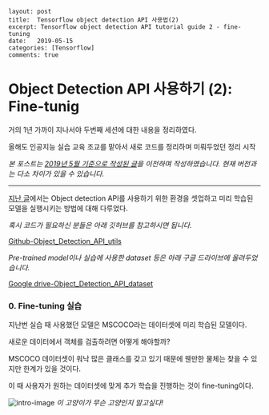 ```
layout: post
title:  Tensorflow object detection API 사용법(2)
excerpt: Tensorflow object detection API tutorial guide 2 - fine-tuning
date:   2019-05-15
categories: [Tensorflow]
comments: true
```

# Object Detection API 사용하기 (2): Fine-tunig

거의 1년 가까이 지나서야 두번째 세션에 대한 내용을 정리하였다.

올해도 인공지능 실습 교육 조교를 맡아서 새로 코드를 정리하며 미뤄두었던 정리 시작

*본 포스트는 [2019년 5월 기준으로 작성된 글](https://blog.naver.com/bdh0727/221537759295)을 이전하며 작성하였습니다. 현재 버전과는 다소 차이가 있을 수 있습니다.*

---

[지난 글](https://daehyun-bae.github.io/articles/2018-08/Tensorflow-Object-Detection-API-%EC%82%AC%EC%9A%A9%EB%B2%95-(1))에서는 Object detection API를 사용하기 위한 환경을 셋업하고 미리 학습된 모델을 실행시키는 방법에 대해 다루었다.

*혹시 코드가 필요하신 분들은 아래 깃허브를 참고하시면 됩니다.*

 [Github-Object_Detection_API_utils](https://github.com/Daehyun-Bae/Object_Detection_API_utils)

*Pre-trained model이나 실습에 사용한 dataset 등은 아래 구글 드라이브에 올려두었습니다.*

[Google drive-Object_Detection_API_dataset](https://drive.google.com/drive/folders/1mwz5Lk-CfPM7q4Yb3X8jThlZzUYsH9by?usp=sharing)



### 0. Fine-tuning 실습

지난번 실습 때 사용했던 모델은 MSCOCO라는 데이터셋에 미리 학습된 모델이다.

새로운 데이터에서 객체를 검출하려면 어떻게 해야할까?

MSCOCO 데이터셋이 워낙 많은 클래스를 갖고 있기 때문에 웬만한 물체는 찾을 수 있지만 한계가 있을 것이다.

이 때 사용자가 원하는 데이터셋에 맞게 추가 학습을 진행하는 것이 fine-tuning이다.

![intro-image](https://daehyun-bae.github.io\img\post\210311-tf-obj-det-api-2\intro.jpg)
*이 고양이가 무슨 고양인지 알고싶다!*

